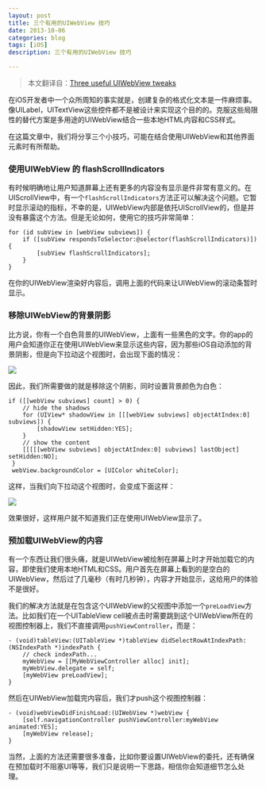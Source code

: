 ```yaml
---
layout: post
title: 三个有用的UIWebView 技巧
date: 2013-10-06
categories: blog
tags: [iOS]
description: 三个有用的UIWebView 技巧

---
```


> 本文翻译自：[Three useful UIWebView tweaks][1]

在iOS开发者中一个众所周知的事实就是，创建复杂的格式化文本是一件麻烦事。像UILabel，UITextView这些控件都不是被设计来实现这个目的的。克服这些局限性的替代方案是多用途的UIWebView结合一些本地HTML内容和CSS样式。

在这篇文章中，我们将分享三个小技巧，可能在结合使用UIWebView和其他界面元素时有所帮助。

### 使用UIWebView 的 flashScrollIndicators

有时候明确地让用户知道屏幕上还有更多的内容没有显示是件非常有意义的。在UIScrollView中，有一个`flashScrollIndicators`方法正可以解决这个问题。它暂时显示滚动的指标，不幸的是，UIWebView内部是依托UIScrollView的，但是并没有暴露这个方法。但是无论如何，使用它的技巧非常简单：

    for (id subView in [webView subviews]) {
        if ([subView respondsToSelector:@selector(flashScrollIndicators)]) {
            [subView flashScrollIndicators];
        }
    }
    

在你的UIWebView渲染好内容后，调用上面的代码来让UIWebView的滚动条暂时显示。

### 移除UIWebView的背景阴影

比方说，你有一个白色背景的UIWebView，上面有一些黑色的文字。你的app的用户会知道你正在使用UIWebView来显示这些内容，因为那些iOS自动添加的背景阴影，但是向下拉动这个视图时，会出现下面的情况：

![][2]

因此，我们所需要做的就是移除这个阴影，同时设置背景颜色为白色：

    if ([[webView subviews] count] > 0) {
        // hide the shadows
        for (UIView* shadowView in [[[webView subviews] objectAtIndex:0] subviews]) {
            [shadowView setHidden:YES];
        }
        // show the content
        [[[[[webView subviews] objectAtIndex:0] subviews] lastObject] setHidden:NO];
     }
     webView.backgroundColor = [UIColor whiteColor];
    

这样，当我们向下拉动这个视图时，会变成下面这样：

![][3]

效果很好，这样用户就不知道我们正在使用UIWebView显示了。

### 预加载UIWebView的内容

有一个东西让我们很头痛，就是UIWebView被绘制在屏幕上时才开始加载它的内容，即使我们使用本地HTML和CSS。用户首先在屏幕上看到的是空白的UIWebView，然后过了几毫秒（有时几秒钟），内容才开始显示，这给用户的体验不是很好。

我们的解决方法就是在包含这个UIWebView的父视图中添加一个`preLoadView`方法。比如我们在一个UITableView cell被点击时需要跳到这个UIWebView所在的视图控制器上，我们不直接调用`pushViewController`，而是：

    - (void)tableView:(UITableView *)tableView didSelectRowAtIndexPath:(NSIndexPath *)indexPath {
        // check indexPath...
        myWebView = [[MyWebViewController alloc] init];
        myWebView.delegate = self;
        [myWebView preLoadView];
    }
    

然后在UIWebView加载完内容后，我们才push这个视图控制器：

    - (void)webViewDidFinishLoad:(UIWebView *)webView {
        [self.navigationController pushViewController:myWebView animated:YES];
        [myWebView release];    
    }
    

当然，上面的方法还需要很多准备，比如你要设置UIWebView的委托，还有确保在预加载时不阻塞UI等等，我们只是说明一下思路，相信你会知道细节怎么处理。

 [1]: http://ios.biomsoft.com/2012/04/26/three-useful-uiwebview-tweaks/
 [2]: /assets/images/2013/10-06-1.png
 [3]: /assets/images/2013/10-06-2.png